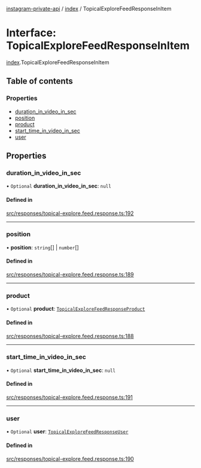 [instagram-private-api](../../README.md) / [index](../../modules/index.md) / TopicalExploreFeedResponseInItem

# Interface: TopicalExploreFeedResponseInItem

[index](../../modules/index.md).TopicalExploreFeedResponseInItem

## Table of contents

### Properties

- [duration\_in\_video\_in\_sec](TopicalExploreFeedResponseInItem.md#duration_in_video_in_sec)
- [position](TopicalExploreFeedResponseInItem.md#position)
- [product](TopicalExploreFeedResponseInItem.md#product)
- [start\_time\_in\_video\_in\_sec](TopicalExploreFeedResponseInItem.md#start_time_in_video_in_sec)
- [user](TopicalExploreFeedResponseInItem.md#user)

## Properties

### duration\_in\_video\_in\_sec

• `Optional` **duration\_in\_video\_in\_sec**: ``null``

#### Defined in

[src/responses/topical-explore.feed.response.ts:192](https://github.com/Nerixyz/instagram-private-api/blob/0e0721c/src/responses/topical-explore.feed.response.ts#L192)

___

### position

• **position**: `string`[] \| `number`[]

#### Defined in

[src/responses/topical-explore.feed.response.ts:189](https://github.com/Nerixyz/instagram-private-api/blob/0e0721c/src/responses/topical-explore.feed.response.ts#L189)

___

### product

• `Optional` **product**: [`TopicalExploreFeedResponseProduct`](TopicalExploreFeedResponseProduct.md)

#### Defined in

[src/responses/topical-explore.feed.response.ts:188](https://github.com/Nerixyz/instagram-private-api/blob/0e0721c/src/responses/topical-explore.feed.response.ts#L188)

___

### start\_time\_in\_video\_in\_sec

• `Optional` **start\_time\_in\_video\_in\_sec**: ``null``

#### Defined in

[src/responses/topical-explore.feed.response.ts:191](https://github.com/Nerixyz/instagram-private-api/blob/0e0721c/src/responses/topical-explore.feed.response.ts#L191)

___

### user

• `Optional` **user**: [`TopicalExploreFeedResponseUser`](TopicalExploreFeedResponseUser.md)

#### Defined in

[src/responses/topical-explore.feed.response.ts:190](https://github.com/Nerixyz/instagram-private-api/blob/0e0721c/src/responses/topical-explore.feed.response.ts#L190)
